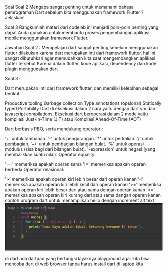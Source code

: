 Soal
Soal 2 Mengapa sangat penting untuk memahami bahasa pemrograman Dart sebelum kita menggunakan framework Flutter ? Jelaskan!

Soal 3 Rangkumlah materi dari codelab ini menjadi poin-poin penting yang dapat Anda gunakan untuk membantu proses pengembangan aplikasi mobile menggunakan framework Flutter.

Jawaban
Soal 2 : Mempelajari dart sangat penting sebelum menggunakan flutter dilakukan karena dart merupakan inti dari framework flutter, hal ini sangat dibutuhkan agar memudahkan kita saat mengembangkan aplikasi flutter tersebut Karena dalam flutter, kode aplikasi, dependency dan kode plugin menggunakan dart

Soal 3 :

Dart merupakan inti dari framework flutter, dan memiliki kelebihan sebagai berikut:

Productive tooling
Garbage collection
Type annotations (opsional)
Statically typed
Portability
Dart di eksekusi dalam 2 cara yaitu dengan dart vm dan javascript compilations, Eksekusi dart beroperasi dalam 2 mode yaitu kompilasi Just-In-Time (JIT) atau Kompilasi Ahead-Of-Time (AOT)

Dart berbasis PBO, serta mendukung operator :

'+' untuk tambahan.
'-' untuk pengurangan.
'*' untuk perkalian.
'/' untuk pembagian.
'~/' untuk pembagian bilangan bulat.
'%' untuk operasi modulus (sisa bagi dari bilangan bulat).
'-expression' untuk negasi (yang membalikkan suatu nilai).
Operator equality:

'==' memeriksa apakah operan sama
'!=' memeriksa apakah operan berbeda
Operator relasional:

'>' memeriksa apakah operan kiri lebih besar dari operan kanan
'<' memeriksa apakah operan kiri lebih kecil dari operan kanan
'>=' memeriksa apakah operan kiri lebih besar dari atau sama dengan operan kanan
'<=' memeriksa apakah operan kiri kurang dari atau sama dengan operan kanan
contoh program dart untuk menampilkan hello dengan increment alt text
![alt text](image-1.png)


di dart ada dartpad yang berfungsi layaknya playground agar kita bisa mencoba dart di web browser tanpa harus install dart di laptop kita
